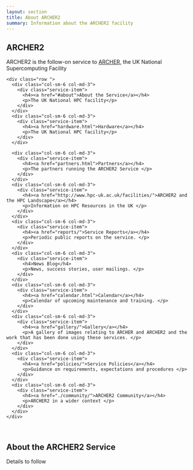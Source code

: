 ```yaml
---
layout: section
title: About ARCHER2 
summary: Information about the ARCHER2 facility
---
```




<!-- Service Start -->
<section id="service">
  <div class="container">
    <div class="row">
      <div class="section-title">
        <h2>ARCHER2</h2>
        <p>ARCHER2 is the follow-on service to <a href="http://archer.ac.uk">ARCHER</a>, the UK National Supercomputing Facility</p>
      </div>
    </div>

    <div class="row ">
      <div class="col-sm-6 col-md-3">
        <div class="service-item">
          <h4><a href="#about">About the Service</a></h4>
          <p>The UK National HPC facility</p>
        </div>
      </div>
      <div class="col-sm-6 col-md-3">
        <div class="service-item">
          <h4><a href="hardware.html">Hardware</a></h4>
          <p>The UK National HPC facility</p>
        </div>
      </div>

      <div class="col-sm-6 col-md-3">
        <div class="service-item">
          <h4><a href="partners.html">Partners</a></h4>
          <p>The partners running the ARCHER2 Service </p>
        </div>
      </div>
      <div class="col-sm-6 col-md-3">
        <div class="service-item">
          <h4><a href="http://www.hpc-uk.ac.uk/facilities/">ARCHER2 and the HPC Landscape</a></h4>
          <p>Information on HPC Resources in the UK </p>
        </div>
      </div>
      <div class="col-sm-6 col-md-3">
        <div class="service-item">
          <h4><a href="reports/">Service Reports</a></h4>
          <p>Periodic public reports on the service. </p>
        </div>
      </div>
      <div class="col-sm-6 col-md-3">
        <div class="service-item">
          <h4>News Blog</h4>
          <p>News, success stories, user mailings. </p>
        </div>
      </div>
      <div class="col-sm-6 col-md-3">
        <div class="service-item">
          <h4><a href="calendar.html">Calendar</a></h4>
          <p>Calendar of upcoming maintenance and training. </p>
        </div>
      </div>
      <div class="col-sm-6 col-md-3">
        <div class="service-item">
          <h4><a href="gallery/">Gallery</a></h4>
          <p>A gallery of images relating to ARCHER and ARCHER2 and the work that has been done using these services. </p>
        </div>
      </div>
      <div class="col-sm-6 col-md-3">
        <div class="service-item">
          <h4><a href="policies/">Service Policies</a></h4>
          <p>Guidance on requirements, expectations and procedures </p>
        </div>
      </div>      
      <div class="col-sm-6 col-md-3">
        <div class="service-item">
          <h4><a href="./community/">ARCHER2 Community</a></h4>
          <p>ARCHER2 in a wider context </p>
        </div>
      </div>
    </div>
  </div>
</section>


<a name="about">&nbsp;</a>

## About the ARCHER2 Service

Details to follow